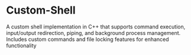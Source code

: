 # Custom-Shell
A custom shell implementation in C++ that supports command execution, input/output redirection, piping, and background process management. Includes custom commands and file locking features for enhanced functionality

